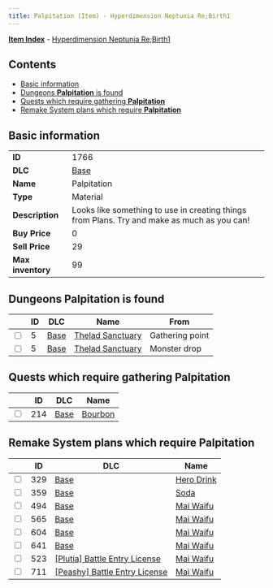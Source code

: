 ```yaml
---
title: Palpitation (Item) - Hyperdimension Neptunia Re;Birth1
---
```


[**Item Index**](/neptunia/rb1/item/index.html) - [Hyperdimension Neptunia Re;Birth1](/neptunia/rb1)

## Contents

- [Basic information](#basic-information)
- [Dungeons **Palpitation** is found](#dungeons-palpitation-is-found)
- [Quests which require gathering **Palpitation**](#quests-which-require-gathering-palpitation)
- [Remake System plans which require **Palpitation**](#remake-system-plans-which-require-palpitation)

## Basic information

|   |   |
| -- | -- |
| **ID** | 1766 |
| **DLC** | [Base](/neptunia/rb1/dlc/1-base.html) |
| **Name** | Palpitation |
| **Type** | Material |
| **Description** | Looks like something to use in creating things from Plans. Try and make as much as you can! |
| **Buy Price** | 0 |
| **Sell Price** | 29 |
| **Max inventory** | 99 |


## Dungeons **Palpitation** is found

|    | ID | DLC | Name | From |
| -- | -- | --- | ---- | ---- |
| <input type="checkbox" id="rb1-dungeon-1-5" class="trackbox" /> | 5 | [Base](/neptunia/rb1/dlc/1-base.html) | [Thelad Sanctuary](/neptunia/rb1/dungeon/1-5-thelad-sanctuary.html) | Gathering point |
| <input type="checkbox" id="rb1-dungeon-1-5" class="trackbox" /> | 5 | [Base](/neptunia/rb1/dlc/1-base.html) | [Thelad Sanctuary](/neptunia/rb1/dungeon/1-5-thelad-sanctuary.html) | Monster drop |


## Quests which require gathering **Palpitation**

|    | ID | DLC | Name |
| -- | -- | --- | ---- |
| <input type="checkbox" id="rb1-quest-1-214" class="trackbox" /> | 214 | [Base](/neptunia/rb1/dlc/1-base.html) | [Bourbon](/neptunia/rb1/quest/1-214-bourbon.html) |


## Remake System plans which require **Palpitation**

|    | ID | DLC | Name |
| -- | -- | --- | ---- |
| <input type="checkbox" id="rb1-quest-1-329" class="trackbox" /> | 329 | [Base](/neptunia/rb1/dlc/1-base.html) | [Hero Drink](/neptunia/rb1/quest/1-329-hero-drink.html) |
| <input type="checkbox" id="rb1-quest-1-359" class="trackbox" /> | 359 | [Base](/neptunia/rb1/dlc/1-base.html) | [Soda](/neptunia/rb1/quest/1-359-soda.html) |
| <input type="checkbox" id="rb1-quest-1-494" class="trackbox" /> | 494 | [Base](/neptunia/rb1/dlc/1-base.html) | [Mai Waifu](/neptunia/rb1/quest/1-494-mai-waifu.html) |
| <input type="checkbox" id="rb1-quest-1-565" class="trackbox" /> | 565 | [Base](/neptunia/rb1/dlc/1-base.html) | [Mai Waifu](/neptunia/rb1/quest/1-565-mai-waifu.html) |
| <input type="checkbox" id="rb1-quest-1-604" class="trackbox" /> | 604 | [Base](/neptunia/rb1/dlc/1-base.html) | [Mai Waifu](/neptunia/rb1/quest/1-604-mai-waifu.html) |
| <input type="checkbox" id="rb1-quest-1-641" class="trackbox" /> | 641 | [Base](/neptunia/rb1/dlc/1-base.html) | [Mai Waifu](/neptunia/rb1/quest/1-641-mai-waifu.html) |
| <input type="checkbox" id="rb1-quest-7-523" class="trackbox" /> | 523 | [[Plutia] Battle Entry License](/neptunia/rb1/dlc/7-plutia.html) | [Mai Waifu](/neptunia/rb1/quest/7-523-mai-waifu.html) |
| <input type="checkbox" id="rb1-quest-8-711" class="trackbox" /> | 711 | [[Peashy] Battle Entry License](/neptunia/rb1/dlc/8-peashy.html) | [Mai Waifu](/neptunia/rb1/quest/8-711-mai-waifu.html) |
